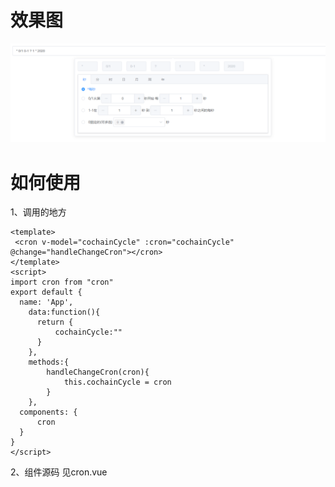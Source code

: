 # 效果图
![q](../source\cron组件效果图.png)

# 如何使用
1、调用的地方

```vue
<template>
 <cron v-model="cochainCycle" :cron="cochainCycle" @change="handleChangeCron"></cron>
</template>
<script>
import cron from "cron"
export default {
  name: 'App',
    data:function(){
      return {
          cochainCycle:""
      }
    },
    methods:{
        handleChangeCron(cron){
            this.cochainCycle = cron
        }
    },
  components: {
      cron
  }
}
</script>
```
2、组件源码
见cron.vue